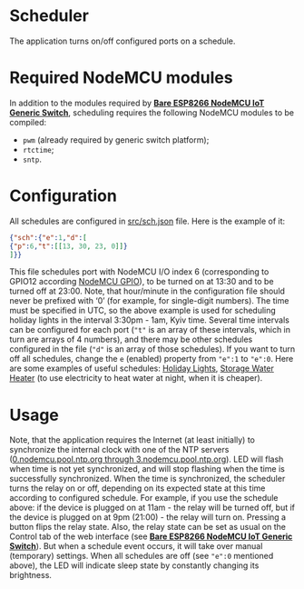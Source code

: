 # Scheduler
The application turns on/off configured ports on a schedule.

# Required NodeMCU modules
In addition to the modules required by [**Bare ESP8266 NodeMCU IoT Generic Switch**](https://github.com/dev-lab/bare-esp-iot-generic-switch), scheduling requires the following NodeMCU modules to be compiled:
 * `pwm` (already required by generic switch platform);
 * `rtctime`;
 * `sntp`.

# Configuration
All schedules are configured in [src/sch.json](src/sch.json) file. Here is the example of it:
```json
{"sch":{"e":1,"d":[
{"p":6,"t":[[13, 30, 23, 0]]}
]}}
```
This file schedules port with NodeMCU I/O index 6 (corresponding to GPIO12 according [NodeMCU GPIO](https://nodemcu.readthedocs.io/en/release/modules/gpio/)), to be turned on at 13:30 and to be turned off at 23:00. Note, that hour/minute in the configuration file should never be prefixed with ‘0’ (for example, for single-digit numbers). The time must be specified in UTC, so the above example is used for scheduling holiday lights in the interval 3:30pm - 1am, Kyiv time.
Several time intervals can be configured for each port (``"t"`` is an array of these intervals, which in turn are arrays of 4 numbers), and there may be other schedules configured in the file (``"d"`` is an array of those schedules). If you want to turn off all schedules, change the ``e`` (enabled) property from ```"e":1``` to ```"e":0```.
Here are some examples of useful schedules: [Holiday Lights](schedules/ny/), [Storage Water Heater](schedules/boiler/) (to use electricity to heat water at night, when it is cheaper).

# Usage
Note, that the application requires the Internet (at least initially) to synchronize the internal clock with one of the NTP servers ([0.nodemcu.pool.ntp.org through 3.nodemcu.pool.ntp.org](https://nodemcu.readthedocs.io/en/release/modules/sntp/)).
LED will flash when time is not yet synchronized, and will stop flashing when the time is successfully synchronized. When the time is synchronized, the scheduler turns the relay on or off, depending on its expected state at this time according to configured schedule. For example, if you use the schedule above: if the device is plugged on at 11am - the relay will be turned off, but if the device is plugged on at 9pm (21:00) - the relay will turn on.
Pressing a button flips the relay state. Also, the relay state can be set as usual on the Control tab of the web interface (see [**Bare ESP8266 NodeMCU IoT Generic Switch**](https://github.com/dev-lab/bare-esp-iot-generic-switch)). But when a schedule event occurs, it will take over manual (temporary) settings.
When all schedules are off (see ```"e":0``` mentioned above), the LED will indicate sleep state by constantly changing its brightness.